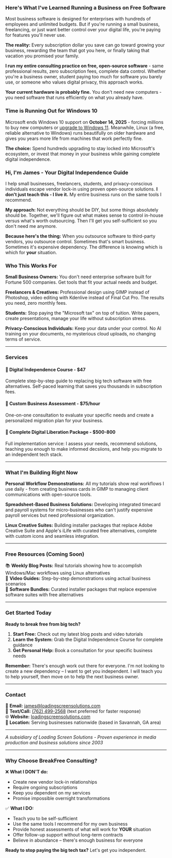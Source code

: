 ### Here's What I've Learned Running a Business on Free Software

Most business software is designed for enterprises with hundreds of employees and unlimited budgets. But if you're running a small business, freelancing, or just want better control over your digital life, you're paying for features you'll never use.

**The reality:** Every subscription dollar you save can go toward growing your business, rewarding the team that got you here, or finally taking that vacation you promised your family.

**I run my entire consulting practice on free, open-source software** - same professional results, zero subscription fees, complete data control. Whether you're a business owner, student paying too much for software you barely use, or someone who values digital privacy, this approach works.

**Your current hardware is probably fine.** You don't need new computers - you need software that runs efficiently on what you already have.

### Time is Running Out for Windows 10

Microsoft ends Windows 10 support on **October 14, 2025** - forcing millions to buy new computers or [upgrade to Windows 11](https://support.microsoft.com/en-us/windows/windows-10-support-ends-on-october-14-2025-2ca8b313-1946-43d3-b55c-2b95b107f281). Meanwhile, Linux (a free, reliable alternative to Windows) runs beautifully on older hardware and gives you years more life from machines that work perfectly fine.

**The choice:** Spend hundreds upgrading to stay locked into Microsoft's ecosystem, or invest that money in your business while gaining complete digital independence.

### Hi, I'm James - Your Digital Independence Guide

I help small businesses, freelancers, students, and privacy-conscious individuals escape vendor lock-in using proven open-source solutions. **I don't just teach this - I live it.** My entire business runs on the same tools I recommend.

**My approach:** Not everything should be DIY, but some things absolutely should be. Together, we'll figure out what makes sense to control in-house versus what's worth outsourcing. Then I'll get you self-sufficient so you don't need me anymore.

**Because here's the thing:** When you outsource software to third-party vendors, you outsource control. Sometimes that's smart business. Sometimes it's expensive dependency. The difference is knowing which is which for **your** situation.

### Who This Works For

**Small Business Owners:** You don't need enterprise software built for Fortune 500 companies. Get tools that fit your actual needs and budget.

**Freelancers & Creatives:** Professional design using GIMP instead of Photoshop, video editing with Kdenlive instead of Final Cut Pro. The results you need, zero monthly fees.

**Students:** Stop paying the "Microsoft tax" on top of tuition. Write papers, create presentations, manage your life without subscription stress.

**Privacy-Conscious Individuals:** Keep your data under your control. No AI training on your documents, no mysterious cloud uploads, no changing terms of service.

---

### Services

#### 🎯 **Digital Independence Course** - $47
Complete step-by-step guide to replacing big tech software with free alternatives. Self-paced learning that saves you thousands in subscription fees.

#### 💼 **Custom Business Assessment** - $75/hour
One-on-one consultation to evaluate your specific needs and create a personalized migration plan for your business.

#### 🚀 **Complete Digital Liberation Package** - $500-800
Full implementation service: I assess your needs, recommend solutions, teaching you enough to make informed decsiions, and help you migrate to an independent tech stack.

---

### What I'm Building Right Now

**Personal Workflow Demonstrations:** All my tutorials show real workflows I use daily - from creating business cards in GIMP to managing client communications with open-source tools.

**Spreadsheet-Based Business Solutions:** Developing integrated timecard and payroll systems for micro-businesses who can't justify expensive payroll services but need professional organization.

**Linux Creative Suites:** Building installer packages that replace Adobe Creative Suite and Apple's iLife with curated free alternatives, complete with custom icons and seamless integration.

---

### Free Resources (Coming Soon)

📚 **Weekly Blog Posts:** Real tutorials showing how to accomplish Windows/Mac workflows using Linux alternatives  
🎥 **Video Guides:** Step-by-step demonstrations using actual business scenarios  
💾 **Software Bundles:** Curated installer packages that replace expensive software suites with free alternatives

---

### Get Started Today

**Ready to break free from big tech?**

1. **Start Free:** Check out my latest blog posts and video tutorials
2. **Learn the System:** Grab the Digital Independence Course for complete guidance
3. **Get Personal Help:** Book a consultation for your specific business needs

**Remember:** There's enough work out there for everyone. I'm not looking to create a new dependency – I want to get you independent. I will teach you to help yourself, then move on to help the next business owner.

---

### Contact

📧 **Email:** [james@loadingscreensolutions.com](mailto:james@loadingscreensolutions.com)  
📱 **Text/Call:** [(762) 499-2568](tel:+1-762-499-2568) (text preferred for faster response)  
🌐 **Website:** [loadingscreensolutions.com](https://loadingscreensolutions.com)  
📍 **Location:** Serving businesses nationwide (based in Savannah, GA area)

---

*A subsidiary of Loading Screen Solutions - Proven experience in media production and business solutions since 2003*

---

### Why Choose BreakFree Consulting?

❌ **What I DON'T do:**
- Create new vendor lock-in relationships
- Require ongoing subscriptions
- Keep you dependent on my services
- Promise impossible overnight transformations

✅ **What I DO:**
- Teach you to be self-sufficient
- Use the same tools I recommend for my own business  
- Provide honest assessments of what will work for **YOUR** situation
- Offer follow-up support without long-term contracts
- Believe in abundance – there's enough business for everyone

**Ready to stop paying the big tech tax?** Let's get you independent.
